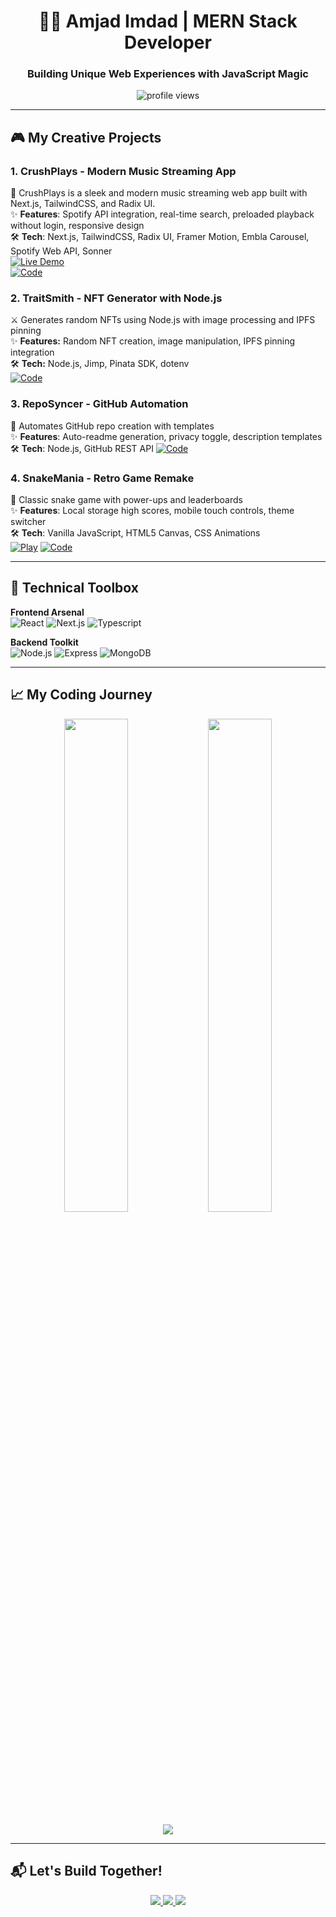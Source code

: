 <h1 align="center">👨‍💻 Amjad Imdad | MERN Stack Developer</h1>
<h3 align="center">Building Unique Web Experiences with JavaScript Magic</h3>

<p align="center">
  <img src="https://komarev.com/ghpvc/?username=amjadimdad00&label=Profile%20views&color=0e75b6&style=flat" alt="profile views" />
</p>

---

## 🎮 My Creative Projects

### 1. CrushPlays - Modern Music Streaming App  
🎵 CrushPlays is a sleek and modern music streaming web app built with Next.js, TailwindCSS, and Radix UI.  
✨ **Features**: Spotify API integration, real-time search, preloaded playback without login, responsive design  
🛠️ **Tech**: Next.js, TailwindCSS, Radix UI, Framer Motion, Embla Carousel, Spotify Web API, Sonner  
[![Live Demo](https://img.shields.io/badge/🚀_Live_Demo-1DB954?style=for-the-badge&logo=spotify)](https://crushplays.vercel.app)  
[![Code](https://img.shields.io/badge/💻_Code-181717?style=for-the-badge&logo=github)](https://github.com/amjadimdad00/CrushPlays)

### 2. TraitSmith - NFT Generator with Node.js  
⚔️ Generates random NFTs using Node.js with image processing and IPFS pinning  
✨ **Features:** Random NFT creation, image manipulation, IPFS pinning integration  
🛠️ **Tech:** Node.js, Jimp, Pinata SDK, dotenv  
[![Code](https://img.shields.io/badge/💻_Code-181717?style=for-the-badge&logo=github)](https://github.com/amjadimdad00/TraitSmith)

### 3. RepoSyncer - GitHub Automation
🤖 Automates GitHub repo creation with templates  
✨ **Features**: Auto-readme generation, privacy toggle, description templates  
🛠️ **Tech**: Node.js, GitHub REST API
[![Code](https://img.shields.io/badge/💻_Code-181717?style=for-the-badge&logo=github)](https://github.com/amjadimdad00/RepoSyncer)

### 4. SnakeMania - Retro Game Remake
🐍 Classic snake game with power-ups and leaderboards  
✨ **Features**: Local storage high scores, mobile touch controls, theme switcher  
🛠️ **Tech**: Vanilla JavaScript, HTML5 Canvas, CSS Animations  
[![Play](https://img.shields.io/badge/🕹️_Play_Now-FF6600?style=for-the-badge)](https://snakemanias.vercel.app) 
[![Code](https://img.shields.io/badge/💻_Code-181717?style=for-the-badge&logo=github)](https://github.com/amjadimdad00/SnakeMania)

---

## 🧰 Technical Toolbox

**Frontend Arsenal**  
![React](https://img.shields.io/badge/-React-61DAFB?logo=react&logoColor=black&style=flat)
![Next.js](https://img.shields.io/badge/-Next.js-000000?logo=nextdotjs&logoColor=white&style=flat)
![Typescript](https://img.shields.io/badge/-Typescript-000000?logo=typescript&logoColor=blue&style=flat)

**Backend Toolkit**  
![Node.js](https://img.shields.io/badge/-Node.js-339933?logo=nodedotjs&logoColor=white&style=flat)
![Express](https://img.shields.io/badge/-Express-000000?logo=express&logoColor=white&style=flat)
![MongoDB](https://img.shields.io/badge/-MongoDB-47A248?logo=mongodb&logoColor=white&style=flat)

---

## 📈 My Coding Journey

<p align="center">
  <img width="45%" src="https://github-readme-stats.vercel.app/api?username=amjadimdad00&show_icons=true&theme=dark&hide_border=true" />
  <img width="45%" src="https://github-readme-streak-stats.herokuapp.com/?user=amjadimdad00&theme=dark&hide_border=true" />
</p>

<p align="center">
  <img src="https://github-readme-activity-graph.vercel.app/graph?username=amjadimdad00&theme=react-dark&hide_border=true" />
</p>

---

## 📬 Let's Build Together!

<p align="center">
  <a href="https://linkedin.com/in/amjadimdad">
    <img src="https://img.shields.io/badge/Let's_Connect_on_LinkedIn-0A66C2?style=for-the-badge&logo=linkedin" />
  </a>
  <a href="mailto:amjadimdad65@gmail.com">
    <img src="https://img.shields.io/badge/Email_Me-D14836?style=for-the-badge&logo=gmail&logoColor=white" />
  </a>
  <a href="https://amjadimdad00.vercel.app">
    <img src="https://img.shields.io/badge/🎨_Portfolio-FF4088?style=for-the-badge&logo=vercel" />
  </a>
</p>
